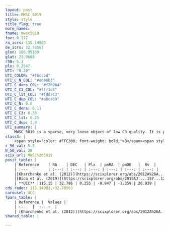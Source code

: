 ```yaml
---
layout: post
title: MWSC 5019
style: style
title_flag: true
more_names: 
fname: mwsc5019
fov: 0.177
ra_icrs: 115.14983
de_icrs: 32.78563
glon: 186.95169
glat: 23.9608
r50: 5.3
plx: 0.2547
UTI: "0.20"
UTI_COLOR: "#fbccbd"
UTI_C_N_COL: "#e0a6b3"
UTI_C_dens_COL: "#f2b9b4"
UTI_C_C3_COL: "#fff1d4"
UTI_C_lit_COL: "#fdd7c3"
UTI_C_dup_COL: "#a6cab9"
UTI_C_N: 0.0
UTI_C_dens: 0.11
UTI_C_C3: 0.38
UTI_C_lit: 0.25
UTI_C_dup: 1.0
UTI_summary: |
    MWSC 5019 is a sparse, very loose object of low C3 quality. It is poorly studied in the literature, with no articles listed in the last 6 years.<br><br><span style="color: #99180f; font-weight: bold;">Warning: </span>contains less than 25 stars with <i>P>0.5</i> estimated.
class3: |
    <span style="color: #FFC300; font-weight: bold;">B</span><span style="color: red; font-weight: bold;">C</span>
r_50_val: 5.3
N_50_val: 20
scix_url: MWSC%205019
posit_table: |
    | Reference    | RA    | DEC   | Plx  | pmRA  | pmDE   |  Rv  |
    | :---         | :---: | :---: | :---: | :---: | :---: | :---: |
    |[Kharchenko et al. (2012)](https://scixplorer.org/abs/2012A%26A...543A.156K) | 115.14 | 32.78 | -- | -4.2 | -3.27 | -- |
    |[Bica et al. (2019)](https://scixplorer.org/abs/2019AJ....157...12B) | 115.133 | 32.781 | -- | -- | -- | -- |
    | **UCC** |115.15 | 32.786 | 0.255 | -0.947 | -1.359 | 26.939 | 
cds_radec: 115.14983,+32.78563
carousel: UCC
fpars_table: |
    | Reference |  Values |
    | :---  |  :---:  |
    | [Kharchenko et al. (2012)](https://scixplorer.org/abs/2012A%26A...543A.156K) | `e_bv=0.375, distance=1534, log_age=8.97` |
shared_table: |
    
---
```

